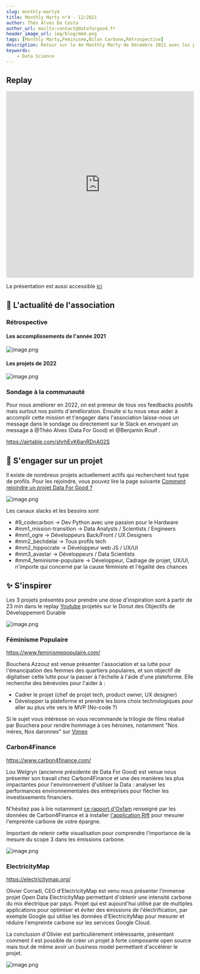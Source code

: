 ```yaml
---
slug: monthly-marty4
title: Monthly Marty n°4 - 12/2021
author: Théo Alves Da Costa
author_url: mailto:contact@dataforgood.fr
header_image_url: img/blog/mm4.png
tags: [Monthly Marty,Féminisme,Bilan Carbone,Rétrospective]
description: Retour sur le 4e Monthly Marty de Décembre 2021 avec les présentations de Féminisme Populaire, Carbon4Finance et ElectricityMap
keywords:
    - Data Science
---
```



## Replay

<iframe width="100%" height="500px" src="https://www.youtube.com/embed/JaH6HPiAYSo" title="YouTube video player" frameBorder="0" allow="accelerometer; autoplay; clipboard-write; encrypted-media; gyroscope; picture-in-picture" allowFullScreen></iframe>

La présentation est aussi accessible [ici](https://app.pitch.com/app/presentation/bb947ea8-f882-4f5d-bf7b-82e97581fb7b/13bdb841-4172-4939-b69a-a6eb68210bb7)

## 📰 L'actualité de l'association

### Rétrospective

#### Les accomplissements de l'année 2021

![image.png](./image.png)

#### Les projets de 2022

![image.png](./1bf27ff8-e15f-4be5-b0dd-879fceb3e693_image.png)

### Sondage à la communauté

Pour nous améliorer en 2022, on est preneur de tous vos feedbacks positifs mais surtout nos points d'amélioration. Ensuite si tu nous veux aider à accomplir cette mission et t'engager dans l'association laisse-nous un message dans le sondage ou directement sur le Slack en envoyant un message à @Théo Alves (Data For Good) et @Benjamin Rouif .

https://airtable.com/shrhEvK6anRDnA02S

## 💪 S'engager sur un projet

Il existe de nombreux projets actuellement actifs qui recherchent tout type de profils. Pour les rejoindre, vous pouvez lire la page suivante [Comment rejoindre un projet Data For Good ?](https://slite.com/api/public/notes/IO80W9vgM/redirect)

![image.png](./cfbaa62d-6a81-46ff-9f98-9d15e3e44d29_image.png)

Les canaux slacks et les besoins sont

-   \#9_codecarbon → Dev Python avec une passion pour le Hardware
-   \#mm1_mission-transition → Data Analysts / Scientists / Engineers
-   \#mm1_ogre → Développeurs Back/Front / UX Designers
-   \#mm2_bechdelai → Tous profils tech
-   \#mm2_hippocrate → Développeur web JS / UX/UI
-   \#mm3_avastar → Développeurs / Data Scientists
-   \#mm4_feminisme-populaire → Développeur, Cadrage de projet, UX/UI, n'importe qui concerné par la cause féministe et l'égalité des chances

## ✨ S'inspirer

Les 3 projets présentés pour prendre une dose d'inspiration sont à partir de 23 min dans le replay [Youtube](https://www.youtube.com/watch?v=JaH6HPiAYSo) projetés sur le Donut des Objectifs de Développement Durable

![image.png](./1c11d892-d715-421a-895c-76d86c26cddf_image.png)

### Féminisme Populaire

<https://www.feminismepopulaire.com/>

Bouchera Azzouz est venue présenter l'association et sa lutte pour l'émancipation des femmes des quartiers populaires, et son objectif de digitaliser cette lutte pour la passer à l'échelle à l'aide d'une plateforme. Elle recherche des bénévoles pour l'aider à :

-   Cadrer le projet (chef de projet tech, product owner, UX designer)
-   Développer la plateforme et prendre les bons choix technologiques pour aller au plus vite vers le MVP (No-code ?)

Si le sujet vous intéresse on vous recommande la trilogie de films réalisé par Bouchera pour rendre hommage à ces héroines, notamment "Nos mères, Nos daronnes" sur [Vimeo](https://vimeo.com/419893736)

### Carbon4Finance

<https://www.carbon4finance.com/>

Lou Welgryn (ancienne présidente de Data For Good) est venue nous présenter son travail chez Carbon4Finance et une des manières les plus impactantes pour l'environnement d'utiliser la Data : analyser les performances environnementales des entreprises pour flécher les investissements financiers.

N'hésitez pas à lire notamment [ce rapport d'Oxfam](https://www.oxfamfrance.org/wp-content/uploads/2020/10/rapportBanque_OXFAM_v5.pdf) renseigné par les données de Carbon4Finance et à installer [l'application Rift](https://riftapp.fr/) pour mesurer l'empreinte carbone de votre épargne.

Important de retenir cette visualisation pour comprendre l'importance de la mesure du scope 3 dans les émissions carbone.

![image.png](./86ae6923-7f77-4379-9b5d-d2b01b55f588_image.png)

### ElectricityMap

<https://electricitymap.org/>

Olivier Corradi, CEO d'ElectricityMap est venu nous présenter l'immense projet Open Data ElectricityMap permettant d'obtenir une intensité carbone du mix électrique par pays. Projet qui est aujourd'hui utilisé par de multiples applications pour optimiser et éviter des émissions de l'électrification, par exemple Google qui utilise les données d'ElectricityMap pour mesurer et réduire l'empreinte carbone sur les services Google Cloud.

La conclusion d'Olivier est particulièrement intéressante, présentant comment il est possible de créer un projet à forte composante open source mais tout de même avoir un business model permettant d'accélérer le projet.

![image.png](./adb398db-f5e1-4c4c-aec8-cf3914b7b945_image.png)

          